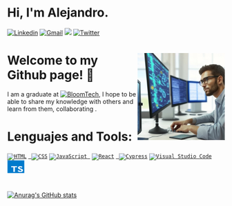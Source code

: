# Hi, I'm Alejandro.      
[![Linkedin](https://img.shields.io/badge/-LinkedIn-blue?style=flat&logo=Linkedin&logoColor=white)](https://www.linkedin.com/in/alejandro-hussein-linares-805595268/)
[![Gmail](https://img.shields.io/badge/-Gmail-c14438?style=flat&logo=Gmail&logoColor=white)](mailto:alejandrohussein1@gmail.com)
![](https://komarev.com/ghpvc/?username=alehussein)
[![Twitter](https://img.shields.io/twitter/follow/alehusseinL?label=follow%20%40Alejandro&style=social)](https://twitter.com/intent/follow?screen_name=alehusseinL)
#
<img align="right" alt="img" src="./alejandro.jpeg" width="40%" height="auto"/>

# Welcome to my Github page! 👋
I am a graduate at [![BloomTech](https://img.shields.io/badge/-BloomTech-orange)](https://www.bloomtech.com/), I hope to be able to share my knowledge with others and learn from them, collaborating .

# Lenguajes and Tools:
<div>
	<code><a href="https://www.w3.org/html/" target="_blank" rel="noreferrer"><img height="30" src="https://user-images.githubusercontent.com/25181517/192158954-f88b5814-d510-4564-b285-dff7d6400dad.png" alt="HTML" title="HTML" /></a></code>
	<code><a href="https://www.w3schools.com/css/" target="_blank" rel="noreferrer"> <img height="30" src="https://user-images.githubusercontent.com/25181517/183898674-75a4a1b1-f960-4ea9-abcb-637170a00a75.png" alt="CSS" title="CSS" /></a></code>
	<code><a href="https://developer.mozilla.org/en-US/docs/Web/JavaScript" target="_blank" rel="noreferrer"><img height="30" src="https://user-images.githubusercontent.com/25181517/117447155-6a868a00-af3d-11eb-9cfe-245df15c9f3f.png" alt="JavaScript" title="JavaScript" /> </a></code>
	<code><a href="https://reactjs.org/" target="_blank" rel="noreferrer"><img height="30" src="https://user-images.githubusercontent.com/25181517/183897015-94a058a6-b86e-4e42-a37f-bf92061753e5.png" alt="React" title="React" /></a></code>
	<code><a href="https://www.cypress.io" target="_blank" rel="noreferrer"> <img height="30" src="https://user-images.githubusercontent.com/68279555/200387386-276c709f-380b-46cc-81fd-f292985927a8.png" alt="Cypress" title="Cypress" /></a></code>
	<code><a href="https://code.visualstudio.com/" target="_blank" rel="noreferrer"><img height="30" src="https://user-images.githubusercontent.com/25181517/192108891-d86b6220-e232-423a-bf5f-90903e6887c3.png" alt="Visual Studio Code" title="Visual Studio Code" /></a></code>
        <code><a href="https://www.typescriptlang.org/" target="_blank" rel="noreferrer"><img height="30" src="https://raw.githubusercontent.com/devicons/devicon/master/icons/typescript/typescript-original.svg" alt="typescript" title="Type Script" width="40" height="40" style="max-width: 100%;"/></a></code>

</div>





#
[![Anurag's GitHub stats](https://github-readme-stats.vercel.app/api?username=alehussein&show_icons=true&theme=transparent)](https://github.com/anuraghazra/github-readme-stats)







